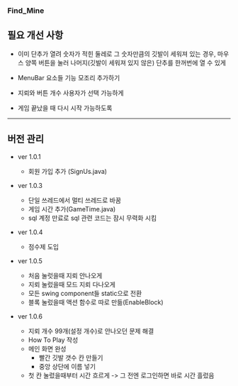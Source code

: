 ### Find_Mine

## 필요 개선 사항

- 이미 단추가 열려 숫자가 적힌 둘레로 그 숫자만큼의 깃발이 세워져 있는 경우, 마우스 양쪽 버튼을 눌러 나머지(깃발이 세워져 있지 않은) 단추를 한꺼번에 열 수 있게 

- MenuBar 요소들 기능 모조리 추가하기

- 지뢰와 버튼 개수 사용자가 선택 가능하게

- 게임 끝났을 때 다시 시작 가능하도록

---

## 버전 관리

- ver 1.0.1
  - 회원 가입 추가 (SignUs.java)

- ver 1.0.3 
  - 단일 쓰레드에서 멀티 쓰레드로 바꿈
  - 게임 시간 추가(GameTime.java) 
  - sql 계정 만료로 sql 관련 코드는 잠시 무력화 시킴

- ver 1.0.4 
  - 점수제 도입

- ver 1.0.5
  - 처음 눌럿을때 지뢰 안나오게
  - 지뢰 눌렀을때 모드 지뢰 다나오게
  - 모든 swing component들 static으로 전환 
  - 블록 눌렀을때 액션 함수로 따로 만듦(EnableBlock)

- ver 1.0.6
  - 지뢰 개수 99개(설정 개수)로 안나오던 문제 해결
  - How To Play 작성
  - 메인 화면 완성
    - 빨간 깃발 갯수 칸 만들기
    - 중앙 상단에 이름 넣기
  - 첫 칸 눌렀을때부터 시간 흐르게 -> 그 전엔 로그인하면 바로 시간 흘렀음
